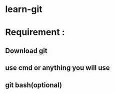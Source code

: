 # learn-git

# Requirement :

## Download git
## use cmd or anything you will use
## git bash(optional)
